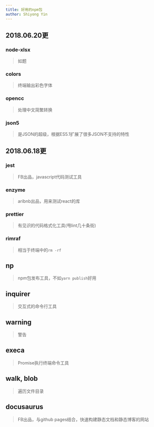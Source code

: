 ```yaml
---
title: 好用的npm包
author: Shiyong Yin
---
```


<div class="update">

## 2018.06.20更

### node-xlsx

> 如题

### colors

> 终端输出彩色字体

### opencc

> 处理中文简繁转换

### json5

> 是JSON的超级，根据ES5.1扩展了很多JSON不支持的特性

</div>

<div class="update">

## 2018.06.18更

### jest

> FB出品，javascript代码测试工具

### enzyme

> aribnb出品，用来测试react的库

### prettier

> 有见识的代码格式化工具(甩lint几十条街)

### rimraf

> 相当于终端中的`rm -rf`

</div>

## np

> npm包发布工具，不如`yarn publish`好用

## inquirer

> 交互式的命令行工具

## warning

> 警告

## execa

> Promise执行终端命令工具

## walk, blob

> 遍历文件目录

## docusaurus

> FB出品，与github pages结合，快速构建静态文档和静态博客的网站







